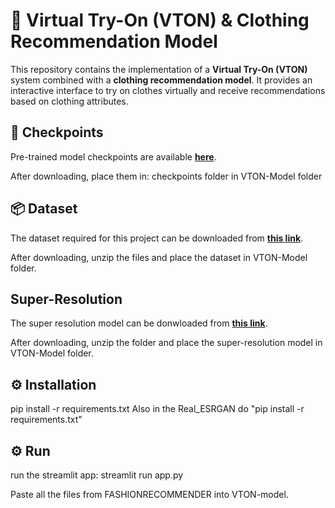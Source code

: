 # 👗 Virtual Try-On (VTON) & Clothing Recommendation Model

This repository contains the implementation of a **Virtual Try-On (VTON)** system combined with a **clothing recommendation model**. It provides an interactive interface to try on clothes virtually and receive recommendations based on clothing attributes.

## 🔗 Checkpoints
Pre-trained model checkpoints are available **[here](<https://drive.google.com/drive/folders/1p3MM7GfNOGZgKUMmjPXZbnZ-o1SsOdVW?usp=sharing>)**.

After downloading, place them in: checkpoints folder in VTON-Model folder


## 📦 Dataset
The dataset required for this project can be downloaded from **[this link](<https://drive.google.com/file/d/1BJS9t1MrNtogHVVsiFSU5gxPCNlnH7cW/view?usp=sharing>)**.

After downloading, unzip the files and place the dataset in VTON-Model folder.

## Super-Resolution
The super resolution model can be donwloaded from **[this link](<https://drive.google.com/file/d/1BJS9t1MrNtogHVVsiFSU5gxPCNlnH7cW/view?usp=sharing>)**.

After downloading, unzip the folder and place the super-resolution model in VTON-Model folder.

## ⚙️ Installation
pip install -r requirements.txt
Also in the Real_ESRGAN do "pip install -r requirements.txt"

## ⚙️ Run
run the streamlit app: streamlit run app.py

Paste all the files from FASHIONRECOMMENDER into VTON-model.






